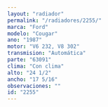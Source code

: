 ```yaml
---
layout: "radiador"
permalink: "/radiadores/2255/"
marca: "Ford"
modelo: "Cougar"
ano: "1987"
motor: "V6 232, V8 302"
transmision: "Automática"
parte: "63091"
clima: "Con clima"
alto: "24 1/2"
ancho: "17 5/16"
observaciones: ""
id: "2255"
---
```


